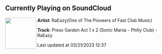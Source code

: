 ## Currently Playing on SoundCloud

[<img align="left" width="100" src="https://i1.sndcdn.com/artworks-Pk0qiLqQoAVf1WxY-n5PN7g-t500x500.jpg">](https://soundcloud.com/raeazy/press-garden-act-1-x-2-sonic-mania-philly-club-raeazy)

**Artist**: RaEazy(One of The Pioneers of Fast Club Music) 

**Track**: Press Garden Act 1 x 2 (Sonic Mania - Philly Club)  - RaEazy

Last updated at 03/21/2023 12:37
